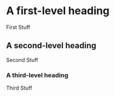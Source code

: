 # A first-level heading

First Stuff

## A second-level heading

Second Stuff

### A third-level heading

Third Stuff
